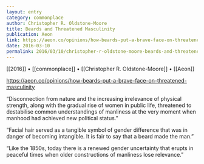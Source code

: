 ```yaml
---
layout: entry
category: commonplace
author: Christopher R. Oldstone-Moore
title: Beards and Threatened Masculinity
publication: Aeon
link: https://aeon.co/opinions/how-beards-put-a-brave-face-on-threatened-masculinity
date: 2016-03-10
permalink: 2016/03/10/christopher-r-oldstone-moore-beards-and-threatened-masculinity
---
```


[[2016]] • [[commonplace]] • [[Christopher R. Oldstone-Moore]] • [[Aeon]]

https://aeon.co/opinions/how-beards-put-a-brave-face-on-threatened-masculinity

“Disconnection from nature and the increasing irrelevance of physical strength, along with the gradual rise of women in public life, threatened to destabilise common understandings of manliness at the very moment when manhood had achieved new political status.”

“Facial hair served as a tangible symbol of gender difference that was in danger of becoming intangible. It is fair to say that a beard made the man.”

“Like the 1850s, today there is a renewed gender uncertainty that erupts in peaceful times when older constructions of manliness lose relevance.”
